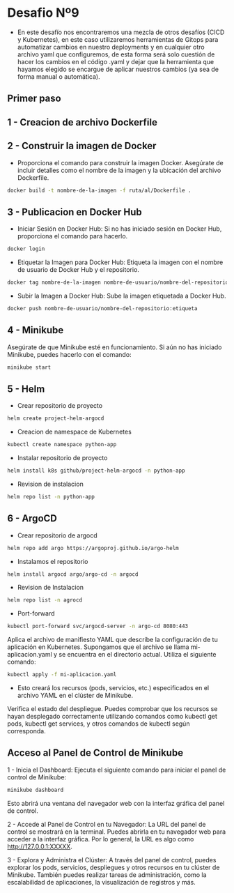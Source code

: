 # Desafio Nº9

- En este desafío nos encontraremos una mezcla de otros desafíos (CICD y Kubernetes), en este caso utilizaremos herramientas de Gitops para automatizar cambios en nuestro deployments y en cualquier otro archivo yaml que configuremos, de esta forma será solo cuestión de hacer los cambios en el código .yaml y dejar que la herramienta que hayamos elegido se encargue de aplicar nuestros cambios (ya sea de forma manual o automática).

## Primer paso

## 1 - Creacion de archivo Dockerfile

## 2 - Construir la imagen de Docker
  
  - Proporciona el comando para construir la imagen Docker. Asegúrate de incluir detalles como el nombre de la imagen y la ubicación del archivo Dockerfile.

```bash
docker build -t nombre-de-la-imagen -f ruta/al/Dockerfile .
```

## 3 - Publicacion en Docker Hub

  - Iniciar Sesión en Docker Hub: Si no has iniciado sesión en Docker Hub, proporciona el comando para hacerlo.

```bash
docker login
```

- Etiquetar la Imagen para Docker Hub: Etiqueta la imagen con el nombre de usuario de Docker Hub y el repositorio.

```bash
docker tag nombre-de-la-imagen nombre-de-usuario/nombre-del-repositorio:etiqueta
```

- Subir la Imagen a Docker Hub: Sube la imagen etiquetada a Docker Hub.

```bash
docker push nombre-de-usuario/nombre-del-repositorio:etiqueta
```
## 4 - Minikube

Asegúrate de que Minikube esté en funcionamiento. Si aún no has iniciado Minikube, puedes hacerlo con el comando:

```bash
minikube start
```

## 5 - Helm

- Crear repositorio de proyecto

```bash
helm create project-helm-argocd
```

- Creacion de namespace de Kubernetes

```bash
kubectl create namespace python-app
```

- Instalar repositorio de proyecto

```bash
helm install k8s github/project-helm-argocd -n python-app  
```

- Revision de instalacion

```bash
helm repo list -n python-app
```

## 6 - ArgoCD

- Crear repositorio de argocd

```bash
helm repo add argo https://argoproj.github.io/argo-helm
```

- Instalamos el repositorio

```bash
helm install argocd argo/argo-cd -n argocd
```

- Revision de Instalacion

```bash
helm repo list -n agrocd
```

- Port-forward

```bash
kubectl port-forward svc/argocd-server -n argo-cd 8080:443
```
Aplica el archivo de manifiesto YAML que describe la configuración de tu aplicación en Kubernetes. Supongamos que el archivo se llama mi-aplicacion.yaml y se encuentra en el directorio actual. Utiliza el siguiente comando:

```bash
kubectl apply -f mi-aplicacion.yaml
```
- Esto creará los recursos (pods, servicios, etc.) especificados en el archivo YAML en el clúster de Minikube.

Verifica el estado del despliegue. Puedes comprobar que los recursos se hayan desplegado correctamente utilizando comandos como kubectl get pods, kubectl get services, y otros comandos de kubectl según corresponda.

## Acceso al Panel de Control de Minikube

1 - Inicia el Dashboard: Ejecuta el siguiente comando para iniciar el panel de control de Minikube:

```bash
minikube dashboard
```

Esto abrirá una ventana del navegador web con la interfaz gráfica del panel de control.

2 - Accede al Panel de Control en tu Navegador: La URL del panel de control se mostrará en la terminal. Puedes abrirla en tu navegador web para acceder a la interfaz gráfica. Por lo general, la URL es algo como http://127.0.0.1:XXXXX.

3 - Explora y Administra el Clúster: A través del panel de control, puedes explorar los pods, servicios, despliegues y otros recursos en tu clúster de Minikube. También puedes realizar tareas de administración, como la escalabilidad de aplicaciones, la visualización de registros y más.





